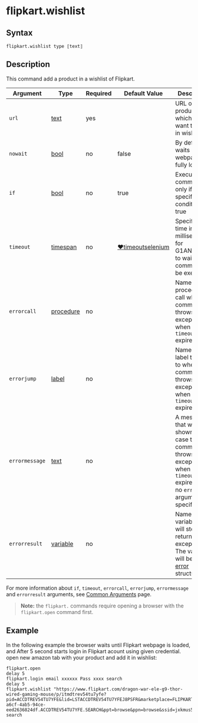# flipkart.wishlist

## Syntax

```G1ANT
flipkart.wishlist type ⟦text⟧
```

## Description
This command add a product in a wishlist of Flipkart.

| Argument | Type | Required | Default Value | Description |
| -------- | ---- | -------- | ------------- | ----------- |
|`url`| [text](https://manual.g1ant.com/link/G1ANT.Language/G1ANT.Language/Structures/TextStructure.md) | yes |  | URL of product which you want to add in wishlist |
|`nowait` | [bool](https://manual.g1ant.com/link/G1ANT.Language/G1ANT.Language/Structures/BooleanStructure.md) | no | false | By default, waits until the webpage fully loads |
| `if`           | [bool](https://manual.g1ant.com/link/G1ANT.Language/G1ANT.Language/Structures/BooleanStructure.md) | no       | true                                                        | Executes the command only if a specified condition is true   |
| `timeout`      | [timespan](https://manual.g1ant.com/link/G1ANT.Language/G1ANT.Language/Structures/TimeSpanStructure.md) | no       | [♥timeoutselenium](https://manual.g1ant.com/link/G1ANT.Addon.Selenium/G1ANT.Addon.Selenium/Variables/TimeoutSeleniumVariable.md) | Specifies time in milliseconds for G1ANT.Robot to wait for the command to be executed |
| `errorcall`    | [procedure](https://manual.g1ant.com/link/G1ANT.Language/G1ANT.Language/Structures/ProcedureStructure.md) | no       |                                                             | Name of a procedure to call when the command throws an exception or when a given `timeout` expires |
| `errorjump`    | [label](https://manual.g1ant.com/link/G1ANT.Language/G1ANT.Language/Structures/LabelStructure.md) | no       |                                                             | Name of the label to jump to when the command throws an exception or when a given `timeout` expires |
| `errormessage` | [text](https://manual.g1ant.com/link/G1ANT.Language/G1ANT.Language/Structures/TextStructure.md) | no       |                                                             | A message that will be shown in case the command throws an exception or when a given `timeout` expires, and no `errorjump` argument is specified |
| `errorresult`  | [variable](https://manual.g1ant.com/link/G1ANT.Language/G1ANT.Language/Structures/VariableStructure.md) | no       |                                                             | Name of a variable that will store the returned exception. The variable will be of [error](https://manual.g1ant.com/link/G1ANT.Language/G1ANT.Language/Structures/ErrorStructure.md) structure  |

For more information about `if`, `timeout`, `errorcall`, `errorjump`, `errormessage` and `errorresult` arguments, see [Common Arguments](https://manual.g1ant.com/link/G1ANT.Manual/appendices/common-arguments.md) page.

> **Note:** the `flipkart.` commands require opening a browser with the `flipkart.open` command first.

## Example

In the following example the browser waits until Flipkart webpage is loaded, and After 5 second starts login in Flipkart acount using given credential. open new amazon tab with your product and add it in wishlist:

```G1ANT
flipkart.open 
delay 5
flipkart.login email xxxxxx Pass xxxx search
delay 5
flipkart.wishlist "https://www.flipkart.com/dragon-war-ele-g9-thor-wired-gaming-mouse/p/itmdtrev54tu7yfe?pid=ACCDTREV54TU7YFE&lid=LSTACCDTREV54TU7YFEJ8PSFR&marketplace=FLIPKART&srno=b_1_7&otracker=dynamic_omu_infinite_Gaming%2B_8_1.dealCard.OMU_INFINITE_Gaming%2B_7YOOF242I05J&fm=neo%2Fmerchandising&iid=49b347f5-a6cf-4ab5-94ce-eed2636824df.ACCDTREV54TU7YFE.SEARCH&ppt=browse&ppn=browse&ssid=jxkmus578g0000001596710095562" search

```
